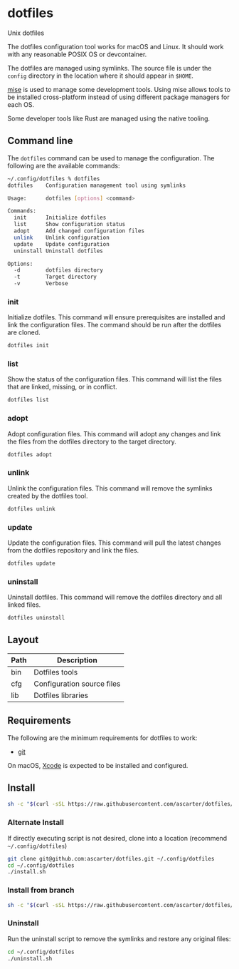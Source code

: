 # dotfiles
Unix dotfiles

The dotfiles configuration tool works for macOS and Linux. It should work with any reasonable POSIX OS or devcontainer.

The dotfiles are managed using symlinks. The source file is under the `config` directory in the location where it should appear in `$HOME`.

[mise](https://github.com/jdx/mise) is used to manage some development tools.
Using mise allows tools to be installed cross-platform instead of using different package managers for each OS.

Some developer tools like Rust are managed using the native tooling.

## Command line

The `dotfiles` command can be used to manage the configuration. The following are the available commands:

```sh
~/.config/dotfiles % dotfiles
dotfiles  	Configuration management tool using symlinks

Usage:    	dotfiles [options] <command>

Commands:
  init    	Initialize dotfiles
  list    	Show configuration status
  adopt   	Add changed configuration files
  unlink  	Unlink configuration
  update  	Update configuration
  uninstall Uninstall dotfiles

Options:
  -d      	dotfiles directory
  -t      	Target directory
  -v      	Verbose
```

### init

Initialize dotfiles. This command will ensure prerequisites are installed and link the configuration files. The command should be run after the dotfiles are cloned.

```sh
dotfiles init
```

### list

Show the status of the configuration files. This command will list the files that are linked, missing, or in conflict.

```sh
dotfiles list
```

### adopt

Adopt configuration files. This command will adopt any changes and link the files from the dotfiles directory to the target directory.

```sh
dotfiles adopt
```

### unlink

Unlink the configuration files. This command will remove the symlinks created by the dotfiles tool.

```sh
dotfiles unlink
```

### update

Update the configuration files. This command will pull the latest changes from the dotfiles repository and link the files.

```sh
dotfiles update
```

### uninstall

Uninstall dotfiles. This command will remove the dotfiles directory and all linked files.

```sh
dotfiles uninstall
```

## Layout

| Path     | Description                  |
|----------|------------------------------|
| bin      | Dotfiles tools               |
| cfg     | Configuration source files   |
| lib      | Dotfiles libraries           |

## Requirements

The following are the minimum requirements for dotfiles to work:

* [git](https://git-scm.com/download/linux)

On macOS, [Xcode](https://itunes.apple.com/us/app/xcode/id497799835?mt=12) is expected to be installed and configured.

## Install

```sh
sh -c "$(curl -sSL https://raw.githubusercontent.com/ascarter/dotfiles/main/install.sh)"
```

### Alternate Install

If directly executing script is not desired, clone into a location (recommend `~/.config/dotfiles`)

```sh
git clone git@github.com:ascarter/dotfiles.git ~/.config/dotfiles
cd ~/.config/dotfiles
./install.sh
```

### Install from branch

```sh
sh -c "$(curl -sSL https://raw.githubusercontent.com/ascarter/dotfiles/main/install.sh)" -s -- -b <branch>
```

### Uninstall

Run the uninstall script to remove the symlinks and restore any original files:

```sh
cd ~/.config/dotfiles
./uninstall.sh
```
